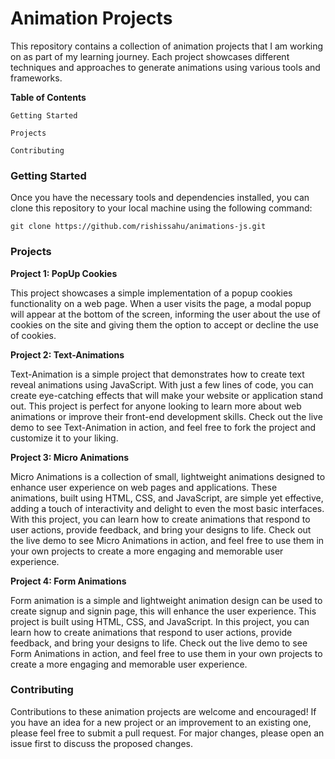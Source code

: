 **<h1>Animation Projects</h1>**

This repository contains a collection of animation projects that I am working on as part of my learning journey. Each project showcases different techniques and approaches to generate animations using various tools and frameworks.

**Table of Contents**

`Getting Started`

`Projects`

`Contributing`

**<h3>Getting Started</h3>**

Once you have the necessary tools and dependencies installed, you can clone this repository to your local machine using the following command:

`git clone https://github.com/rishissahu/animations-js.git`

**<h3>Projects</h3>**

**Project 1: PopUp Cookies**

This project showcases a simple implementation of a popup cookies functionality on a web page. When a user visits the page, a modal popup will appear at the bottom of the screen, informing the user about the use of cookies on the site and giving them the option to accept or decline the use of cookies.

**Project 2: Text-Animations**

Text-Animation is a simple project that demonstrates how to create text reveal animations using JavaScript. With just a few lines of code, you can create eye-catching effects that will make your website or application stand out. This project is perfect for anyone looking to learn more about web animations or improve their front-end development skills. Check out the live demo to see Text-Animation in action, and feel free to fork the project and customize it to your liking.

**Project 3: Micro Animations**

Micro Animations is a collection of small, lightweight animations designed to enhance user experience on web pages and applications. These animations, built using HTML, CSS, and JavaScript, are simple yet effective, adding a touch of interactivity and delight to even the most basic interfaces. With this project, you can learn how to create animations that respond to user actions, provide feedback, and bring your designs to life. Check out the live demo to see Micro Animations in action, and feel free to use them in your own projects to create a more engaging and memorable user experience.

**Project 4: Form Animations**

Form animation is a simple and lightweight animation design can be used to create signup and signin page, this will enhance the user experience. This project is built using HTML, CSS, and JavaScript. In this project, you can learn how to create animations that respond to user actions, provide feedback, and bring your designs to life. Check out the live demo to see Form Animations in action, and feel free to use them in your own projects to create a more engaging and memorable user experience.

**<h3>Contributing</h3>**

Contributions to these animation projects are welcome and encouraged! If you have an idea for a new project or an improvement to an existing one, please feel free to submit a pull request. For major changes, please open an issue first to discuss the proposed changes.

